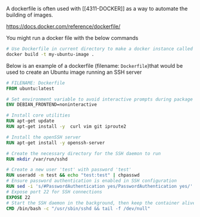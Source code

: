 A dockerfile is often used with [[4311-DOCKER]] as a way to automate the building of images.

https://docs.docker.com/reference/dockerfile/

You might run a docker file with the below commands

```bash
# Use Dockerfile in current directory to make a docker instance called my-ubuntu-image
docker build -t my-ubuntu-image .
```
Below is an example of a dockerfile (filename: `Dockerfile`)that would be used to create an Ubuntu image running an SSH server

```dockerfile
# FILENAME: Dockerfile 
FROM ubuntu:latest

# Set environment variable to avoid interactive prompts during package installation 
ENV DEBIAN_FRONTEND=noninteractive

# Install core utilities
RUN apt-get update 
RUN apt-get install -y  curl vim git iproute2 

# Install the openSSH server
RUN apt-get install -y openssh-server

# Create the necessary directory for the SSH daemon to run 
RUN mkdir /var/run/sshd

# Create a new user 'test' with password 'test' 
RUN useradd -m test && echo "test:test" | chpasswd 
# Ensure password authentication is enabled in SSH configuration 
RUN sed -i 's/#PasswordAuthentication yes/PasswordAuthentication yes/' /etc/ssh/sshd_config && \ sed -i 's/PasswordAuthentication no/PasswordAuthentication yes/' /etc/ssh/sshd_config 
# Expose port 22 for SSH connections 
EXPOSE 22 
# Start the SSH daemon in the background, then keep the container alive by tailing /dev/null 
CMD /bin/bash -c "/usr/sbin/sshd && tail -f /dev/null"
```